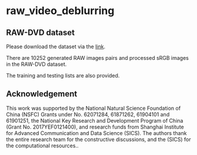 # raw_video_deblurring

## RAW-DVD dataset

Please download the dataset via the [link](https://drive.google.com/file/d/1A__z14S70uBz7JcC86USINMbNlI4lNt_/edit).

There are 10252 generated RAW images pairs and processed sRGB images in the RAW-DVD dataset.

The training and testing lists are also provided.


## Acknowledgement

This work was supported by the National Natural Science
Foundation of China (NSFC) Grants under No. 62071284,
61871262, 61904101 and 61901251, the National Key
Research and Development Program of China (Grant No.
2017YEF0121400), and research funds from Shanghai
Institute for Advanced Communication and Data Science
(SICS). The authors thank the entire research team for the
constructive discussions, and the (SICS) for the computational
resources..

